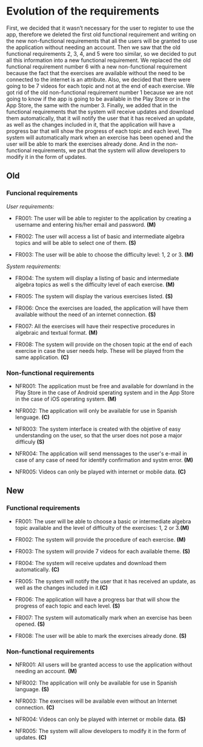 # Evolution of the requirements
First, we decided that it wasn’t necessary for the user to register to use the app, therefore we deleted the first old functional requirement and writing on the new non-functional requirements that all the users will be granted to use the application without needing an account. Then we saw that the old functional requirements 2, 3, 4, and 5 were too similar, so we decided to put all this information into a new functional requirement. We replaced the old functional requirement number 6 with a new non-functional requirement because the fact that the exercises are available without the need to be connected to the internet is an attribute. Also, we decided that there were going to be 7 videos for each topic and not at the end of each exercise. We got rid of the old non-functional requirement number 1 because we are not going to know if the app is going to be available in the Play Store or in the App Store, the same with the number 3. Finally, we added that in the functional requirements that the system will receive updates and download them automatically, that it will notify the user that it has received an update, as well as the changes included in it, that the application will have a progress bar that will show the progress of each topic and each level, The system will automatically mark when an exercise has been opened and the user will be able to mark the exercises already done. And in the non-functional requirements, we put that the system will allow developers to modify it in the form of updates.

## Old 

### Funcional requirements

_User requirements:_

* FR001: The user will be able to register to the application by creating a username and entering his/her email and password. **(M)**

* FR002: The user will access a list of basic and intermediate algebra topics and will be able to select one of them. **(S)**

* FR003: The user will be able to choose the difficulty level: 1, 2 or 3. **(M)**

_System requirements:_

* FR004: The system will display a listing of basic and intermediate algebra topics as well s the difficulty level of each exercise. **(M)**

* FR005: The system will display the various exercises listed. **(S)**

* FR006: Once the exercises are loaded, the application will have them available without the need of an internet connection. **(S)**

* FR007: All the exercises will have their respective procedures in algebraic and textual format. **(M)**

* FR008: The system will provide on the chosen topic at the end of each exercise in case the user needs help. These will be played from the same application. **(C)**

### Non-functional requirements

* NFR001: The application must be free and available for downland in the Play Store in the case of Android sperating system and in the App Store in the case of iOS operating system. **(M)** 

* NFR002: The application will only be available for use in Spanish lenguage. **(C)**

* NFR003: The system interface is created with the objetive of easy understanding on the user, so that the urser does not pose a major difficuly **(S)**

* NFR004: The application will send menssages to the user's e-mail in case of any case of need for identify confirmation and systm error. **(M)**

* NFR005: Videos can only be played with internet or mobile data. **(C)**

## New

### Functional requirements

- FR001: The user will be able to choose a basic or intermediate algebra topic available and the level of difficulty of the exercises: 1, 2 or 3.**(M)**

- FR002: The system will provide the procedure of each exercise. **(M)**

- FR003: The system will provide 7 videos for each available theme. **(S)**
 
- FR004: The system will receive updates and download them automatically. **(C)**
 
- FR005: The system will notify the user that it has received an update, as well as the changes included in it.**(C)**

- FR006: The application will have a progress bar that will show the progress of each topic and each level. **(S)**

- FR007: The system will automatically mark when an exercise has been opened. **(S)**

- FR008: The user will be able to mark the exercises already done. **(S)**
 
### Non-functional requirements

- NFR001: All users will be granted access to use the application without needing an account. **(M)**

- NFR002: The application will only be available for use in Spanish language. **(S)**
 
- NFR003: The exercises will be available even without an Internet connection. **(C)**
 
- NFR004: Videos can only be played with internet or mobile data. **(S)**
 
- NFR005: The system will allow developers to modify it in the form of updates. **(C)**
